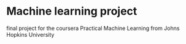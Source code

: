 # Machine learning project

final project for the coursera Practical Machine Learning from Johns Hopkins University

